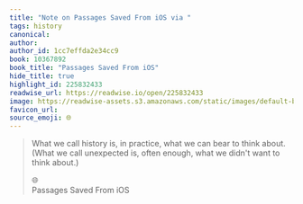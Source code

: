 ```yaml
---
title: "Note on Passages Saved From iOS via "
tags: history
canonical: 
author: 
author_id: 1cc7effda2e34cc9
book: 10367892
book_title: "Passages Saved From iOS"
hide_title: true
highlight_id: 225832433
readwise_url: https://readwise.io/open/225832433
image: https://readwise-assets.s3.amazonaws.com/static/images/default-book-icon-4.11327a2af05a.png
favicon_url: 
source_emoji: 🌐
---
```


> What we call history is, in practice, what we can bear to think about. (What we call unexpected is, often enough, what we didn't want to think about.)
> <div class="quoteback-footer"><div class="quoteback-avatar"><span class="mini-emoji"> 🌐</span></div><div class="quoteback-metadata"><div class="metadata-inner"><span style="display:none">FROM:</span><div aria-label="" class="quoteback-author"> </div><div aria-label="Passages Saved From iOS" class="quoteback-title"> Passages Saved From iOS</div></div></div></div>